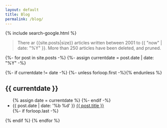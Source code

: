 ```yaml
---
layout: default
title: Blog
permalink: /blog/
---
```


{% include search-google.html %}

> There ar {{site.posts|size}} articles written between 2001 to {{ "now" | date: "%Y" }}. More than 250 articles have been deleted, and pruned.

{%- for post in site.posts -%}
{%- assign currentdate = post.date | date: "%Y" -%}

{%- if currentdate != date -%}
  {%- unless forloop.first -%}</ul>{% endunless %}
  <h2 id="year-{{post.date | date: "%Y"}}">{{ currentdate }}</h2>
  <ul class="blog-articles__list">
    {% assign date = currentdate %}
  {%- endif -%}
    <li class="one-liner">
      <time datetime="{{ post.date | date: '%Y-%m-%d' }}">{{ post.date | date: '%b %d' }}</time>
      <a href="{{ post.url }}">{{ post.title }}</a>
    </li>
  {%- if forloop.last -%}</ul>{% endif %}
{% endfor %}